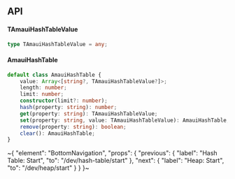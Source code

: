 

## API

#### TAmauiHashTableValue

```ts
type TAmauiHashTableValue = any;
```

#### AmauiHashTable

```ts
default class AmauiHashTable {
    value: Array<[string?, TAmauiHashTableValue?]>;
    length: number;
    limit: number;
    constructor(limit?: number);
    hash(property: string): number;
    get(property: string): TAmauiHashTableValue;
    set(property: string, value: TAmauiHashTableValue): AmauiHashTable;
    remove(property: string): boolean;
    clear(): AmauiHashTable;
}
```

~{
  "element": "BottomNavigation",
  "props": {
    "previous": {
      "label": "Hash Table: Start",
      "to": "/dev/hash-table/start"
    },
    "next": {
      "label": "Heap: Start",
      "to": "/dev/heap/start"
    }
  }
}~
